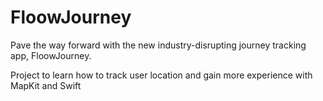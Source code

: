 # FloowJourney

Pave the way forward with the new industry-disrupting journey tracking app, FloowJourney.

Project to learn how to track user location and gain more experience with MapKit and Swift
